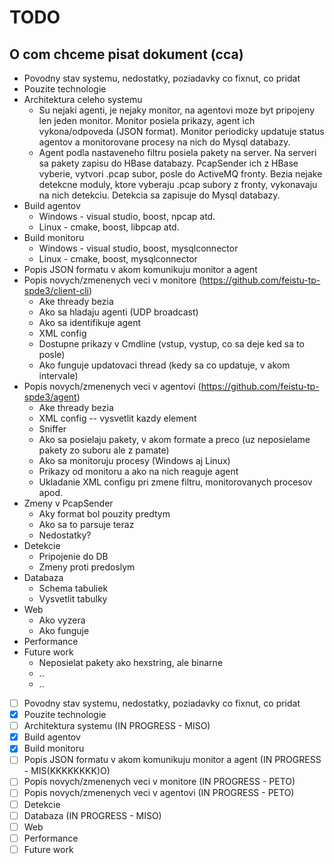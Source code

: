 # TODO

## O com chceme pisat dokument (cca)
* Povodny stav systemu, nedostatky, poziadavky co fixnut, co pridat
* Pouzite technologie
* Architektura celeho systemu
    * Su nejaki agenti, je nejaky monitor, na agentovi moze byt pripojeny len jeden monitor. Monitor posiela prikazy, agent ich vykona/odpoveda (JSON format). Monitor periodicky updatuje status agentov
      a monitorovane procesy na nich do Mysql databazy.
    * Agent podla nastaveneho filtru posiela pakety na server. Na serveri sa pakety zapisu do HBase databazy. PcapSender ich z HBase vyberie, vytvori .pcap subor, posle do ActiveMQ fronty.
      Bezia nejake detekcne moduly, ktore vyberaju .pcap subory z fronty, vykonavaju na nich detekciu. Detekcia sa zapisuje do Mysql databazy.
* Build agentov
    * Windows - visual studio, boost, npcap atd.
    * Linux - cmake, boost, libpcap atd.
* Build monitoru
    * Windows - visual studio, boost, mysqlconnector
    * Linux - cmake, boost, mysqlconnector
* Popis JSON formatu v akom komunikuju monitor a agent
* Popis novych/zmenenych veci v monitore (https://github.com/feistu-tp-spde3/client-cli)
    * Ake thready bezia
    * Ako sa hladaju agenti (UDP broadcast)
    * Ako sa identifikuje agent
    * XML config
    * Dostupne prikazy v Cmdline (vstup, vystup, co sa deje ked sa to posle)
    * Ako funguje updatovaci thread (kedy sa co updatuje, v akom intervale)
* Popis novych/zmenenych veci v agentovi (https://github.com/feistu-tp-spde3/agent)
    * Ake thready bezia
    * XML config -- vysvetlit kazdy element
    * Sniffer
    * Ako sa posielaju pakety, v akom formate a preco (uz neposielame pakety zo suboru ale z pamate)
    * Ako sa monitoruju procesy (Windows aj Linux)
    * Prikazy od monitoru a ako na nich reaguje agent
    * Ukladanie XML configu pri zmene filtru, monitorovanych procesov apod.
* Zmeny v PcapSender
    * Aky format bol pouzity predtym
    * Ako sa to parsuje teraz
    * Nedostatky?
* Detekcie
    * Pripojenie do DB
    * Zmeny proti predoslym
* Databaza
    * Schema tabuliek
    * Vysvetlit tabulky
* Web
    * Ako vyzera
    * Ako funguje
* Performance
* Future work
    * Neposielat pakety ako hexstring, ale binarne
    * ..
    * ..
    
- [ ] Povodny stav systemu, nedostatky, poziadavky co fixnut, co pridat   
- [X] Pouzite technologie
- [ ] Architektura systemu (IN PROGRESS - MISO)
- [X] Build agentov
- [X] Build monitoru
- [ ] Popis JSON formatu v akom komunikuju monitor a agent (IN PROGRESS - MIS(KKKKKKKK)O)
- [ ] Popis novych/zmenenych veci v monitore (IN PROGRESS - PETO)
- [ ] Popis novych/zmenenych veci v agentovi (IN PROGRESS - PETO)
- [ ] Detekcie
- [ ] Databaza (IN PROGRESS - MISO)
- [ ] Web
- [ ] Performance
- [ ] Future work
